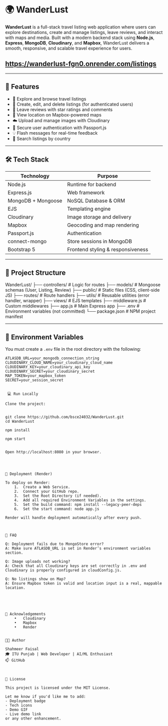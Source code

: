 # 🌍 WanderLust

**WanderLust** is a full-stack travel listing web application where users can explore destinations, create and manage listings, leave reviews, and interact with maps and media. Built with a modern backend stack using **Node.js**, **Express**, **MongoDB**, **Cloudinary**, and **Mapbox**, WanderLust delivers a smooth, responsive, and scalable travel experience for users.

## https://wanderlust-fgn0.onrender.com/listings

---

## 🚀 Features

- 🧭 Explore and browse travel listings
- 📝 Create, edit, and delete listings (for authenticated users)
- 💬 Leave reviews with star ratings and comments
- 📍 View location on Mapbox-powered maps
- ☁️ Upload and manage images with Cloudinary
- 🔐 Secure user authentication with Passport.js
- 💡 Flash messages for real-time feedback
- 🎯 Search listings by country

---

## 🛠️ Tech Stack

| Technology         | Purpose                          |
|--------------------|----------------------------------|
| Node.js            | Runtime for backend              |
| Express.js         | Web framework                    |
| MongoDB + Mongoose | NoSQL Database & ORM             |
| EJS                | Templating engine                |
| Cloudinary         | Image storage and delivery       |
| Mapbox             | Geocoding and map rendering      |
| Passport.js        | Authentication                   |
| connect-mongo      | Store sessions in MongoDB        |
| Bootstrap 5        | Frontend styling & responsiveness|

---


## 📂 Project Structure


WanderLust/
├── controllers/       # Logic for routes
├── models/            # Mongoose schemas (User, Listing, Review)
├── public/            # Static files (CSS, client-side JS)
├── routes/            # Route handlers
├── utils/             # Reusable utilities (error handler, wrapper)
├── views/             # EJS templates
├── middleware.js      # Custom middlewares
├── app.js             # Main Express app
├── .env               # Environment variables (not committed)
└── package.json       # NPM project manifest




---

## 🔐 Environment Variables

You must create a `.env` file in the root directory with the following:

```env
ATLASDB_URL=your_mongodb_connection_string
CLOUDINARY_CLOUD_NAME=your_cloudinary_cloud_name
CLOUDINARY_KEY=your_cloudinary_api_key
CLOUDINARY_SECRET=your_cloudinary_secret
MAP_TOKEN=your_mapbox_token
SECRET=your_session_secret


 💻 Run Locally

Clone the project:


git clone https://github.com/bsce24032/WanderLust.git
cd WanderLust

npm install

npm start


Open http://localhost:8080 in your browser.




🚀 Deployment (Render)

To deploy on Render:
	1.	Create a Web Service.
	2.	Connect your GitHub repo.
	3.	Set the Root Directory (if needed).
	4.	Add all required Environment Variables in the settings.
	5.	Set the build command: npm install --legacy-peer-deps
    6.	Set the start command: node app.js

Render will handle deployment automatically after every push.



🙋 FAQ

Q: Deployment fails due to MongoStore error?
A: Make sure ATLASDB_URL is set in Render’s environment variables section.

Q: Image uploads not working?
A: Check that all Cloudinary keys are set correctly in .env and Cloudinary is properly configured in cloudConfig.js.

Q: No listings show on Map?
A: Ensure Mapbox token is valid and location input is a real, mappable location.





🙏 Acknowledgements
	•	Cloudinary
	•	Mapbox
	•	Render


👨‍💻 Author

Shahmeer Faisal
🎓 ITU Punjab | Web Developer | AI/ML Enthusiast
📫 GitHub



📄 License

This project is licensed under the MIT License.

Let me know if you'd like me to add:
- Deployment badge
- Tech icons
- Demo GIF
- Live demo link  
or any other enhancement.


